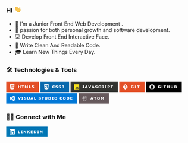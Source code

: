 ###   Hi <img src="images/Hi.gif" width="20"> 

- 🔭 I’m a Junior Front End Web Development .
- 🥰 passion for both personal growth and software development.
- 💻 Develop Front End Interactive Face.
- 📝 Write Clean And Readable Code.
- 🎓 Learn New Things Every Day.


### 🛠 Technologies & Tools

![html5](images/HTML5.png) ![css3](images/CSS3.png) 
![javascript](images/JAVASCRIPT.png) 
![Git](images/GITV.png)  ![Github](images/GITHUB.png) 
![VisualStudioCode](images/VISUALSTUDIO.png) ![Atom](images/ATOM.png)

### 🤝🏻 Connect with Me

<a href="https://www.linkedin.com/in/ali-sabry/">
<img src="images/LINKEDIN.png">
</a>


